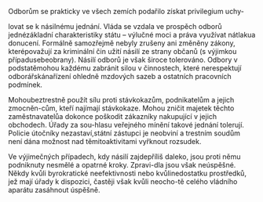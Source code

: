 
Odborům se prakticky ve všech zemích podařilo získat privilegium uchy-

lovat se k násilnému jednání. Vláda se vzdala ve prospěch odborů jednézákladní charakteristiky státu – výlučné moci a práva využívat nátlakua donucení. Formálně samozřejmě nebyly zrušeny ani změněny zákony, kterépovažují za kriminální čin užití násilí ze strany občanů (s výjimkou případusebeobrany). Násilí odborů je však široce tolerováno. Odbory v podstatěmohou každému zabránit silou v činnostech, které nerespektují odborářskánařízení ohledně mzdových sazeb a ostatních pracovních podmínek.

Mohoubeztrestně použít sílu proti stávkokazům, podnikatelům a jejich zmocněn-cům, kteří najímají stávkokaze. Mohou zničit majetek těchto zaměstnavatelůa dokonce poškodit zákazníky nakupující v jejich obchodech. Úřady za sou-hlasu veřejného mínění takové jednání tolerují. Policie útočníky nezastaví,státní zástupci je neobviní a trestním soudům není dána možnost nad těmitoaktivitami vyřknout rozsudek.

Ve výjimečných případech, kdy násilí zajdepříliš daleko, jsou proti němu podniknuty nesmělé a opatrné kroky. Zpravi-dla jsou však neúspěšné. Někdy kvůli byrokratické neefektivnosti nebo kvůlinedostatku prostředků, jež mají úřady k dispozici, častěji však kvůli neocho-tě celého vládního aparátu zasáhnout úspěšně.
